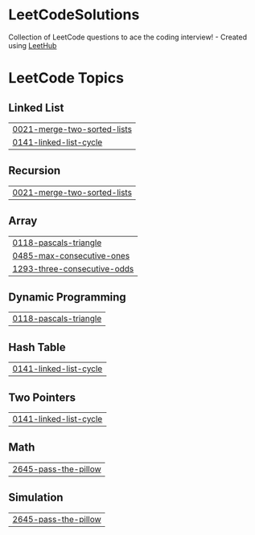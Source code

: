 # LeetCodeSolutions
Collection of LeetCode questions to ace the coding interview! - Created using [LeetHub](https://github.com/QasimWani/LeetHub)

<!---LeetCode Topics Start-->
# LeetCode Topics
## Linked List
|  |
| ------- |
| [0021-merge-two-sorted-lists](https://github.com/MohanapriyaElango/LeetCodeSolutions/tree/master/0021-merge-two-sorted-lists) |
| [0141-linked-list-cycle](https://github.com/MohanapriyaElango/LeetCodeSolutions/tree/master/0141-linked-list-cycle) |
## Recursion
|  |
| ------- |
| [0021-merge-two-sorted-lists](https://github.com/MohanapriyaElango/LeetCodeSolutions/tree/master/0021-merge-two-sorted-lists) |
## Array
|  |
| ------- |
| [0118-pascals-triangle](https://github.com/MohanapriyaElango/LeetCodeSolutions/tree/master/0118-pascals-triangle) |
| [0485-max-consecutive-ones](https://github.com/MohanapriyaElango/LeetCodeSolutions/tree/master/0485-max-consecutive-ones) |
| [1293-three-consecutive-odds](https://github.com/MohanapriyaElango/LeetCodeSolutions/tree/master/1293-three-consecutive-odds) |
## Dynamic Programming
|  |
| ------- |
| [0118-pascals-triangle](https://github.com/MohanapriyaElango/LeetCodeSolutions/tree/master/0118-pascals-triangle) |
## Hash Table
|  |
| ------- |
| [0141-linked-list-cycle](https://github.com/MohanapriyaElango/LeetCodeSolutions/tree/master/0141-linked-list-cycle) |
## Two Pointers
|  |
| ------- |
| [0141-linked-list-cycle](https://github.com/MohanapriyaElango/LeetCodeSolutions/tree/master/0141-linked-list-cycle) |
## Math
|  |
| ------- |
| [2645-pass-the-pillow](https://github.com/MohanapriyaElango/LeetCodeSolutions/tree/master/2645-pass-the-pillow) |
## Simulation
|  |
| ------- |
| [2645-pass-the-pillow](https://github.com/MohanapriyaElango/LeetCodeSolutions/tree/master/2645-pass-the-pillow) |
<!---LeetCode Topics End-->